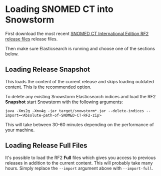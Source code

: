 # Loading SNOMED CT into Snowstorm

First download the most recent [SNOMED CT International Edition RF2 release files](https://www.snomed.org/snomed-ct/get-snomed-ct) release files. 

Then make sure Elasticsearch is running and choose one of the sections below.

## Loading Release Snapshot

This loads the content of the current release and skips loading outdated content. This is the recommended option.

To delete any existing Snowstorm Elasticsearch indices and load the RF2 **Snapshot** start Snowstorm with the following arguments:

`java -Xms2g -Xmx4g -jar target/snowstorm*.jar --delete-indices --import=<Absolute-path-of-SNOMED-CT-RF2-zip>`

This will take between 30-60 minutes depending on the performance of your machine.

## Loading Release Full Files

It's possible to load the RF2 **Full** files which gives you access to previous releases in addition to the current content. This will probably take many hours.
Simply replace the `--import` argument above with `--import-full`.
